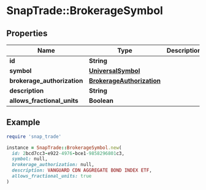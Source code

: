 # SnapTrade::BrokerageSymbol

## Properties

| Name | Type | Description | Notes |
| ---- | ---- | ----------- | ----- |
| **id** | **String** |  | [optional] |
| **symbol** | [**UniversalSymbol**](UniversalSymbol.md) |  | [optional] |
| **brokerage_authorization** | [**BrokerageAuthorization**](BrokerageAuthorization.md) |  | [optional] |
| **description** | **String** |  | [optional] |
| **allows_fractional_units** | **Boolean** |  | [optional] |

## Example

```ruby
require 'snap_trade'

instance = SnapTrade::BrokerageSymbol.new(
  id: 2bcd7cc3-e922-4976-bce1-9858296801c3,
  symbol: null,
  brokerage_authorization: null,
  description: VANGUARD CDN AGGREGATE BOND INDEX ETF,
  allows_fractional_units: true
)
```

